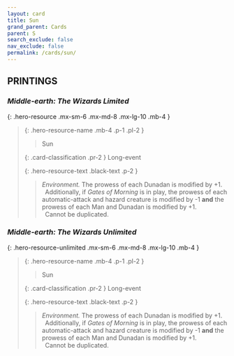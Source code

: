 ```yaml
---
layout: card
title: Sun
grand_parent: Cards
parent: S
search_exclude: false
nav_exclude: false
permalink: /cards/sun/
---
```


## PRINTINGS


### _Middle-earth: The Wizards Limited_

{: .hero-resource .mx-sm-6 .mx-md-8 .mx-lg-10 .mb-4 }
> {: .hero-resource-name .mb-4 .p-1 .pl-2 }
> > <div class="card-mp"></div>
> > <div class="card-name">Sun</div>
>
> {: .card-classification .pr-2 }
> Long-event
>
> {: .hero-resource-text .black-text .p-2 }
> > _Environment._ The prowess of each Dunadan is modified by +1. <br>&ensp;Additionally, if _Gates of Morning_ is in play, the prowess of each automatic-attack and hazard creature is modified by -1 **and** the prowess of each Man and Dunadan is modified by +1. <br>&ensp;Cannot be duplicated. 
> 

### _Middle-earth: The Wizards Unlimited_

{: .hero-resource-unlimited .mx-sm-6 .mx-md-8 .mx-lg-10 .mb-4 }
> {: .hero-resource-name .mb-4 .p-1 .pl-2 }
> > <div class="card-mp"></div>
> > <div class="card-name">Sun</div>
>
> {: .card-classification .pr-2 }
> Long-event
>
> {: .hero-resource-text .black-text .p-2 }
> > _Environment._ The prowess of each Dunadan is modified by +1. <br>&ensp;Additionally, if _Gates of Morning_ is in play, the prowess of each automatic-attack and hazard creature is modified by -1 **and** the prowess of each Man and Dunadan is modified by +1. <br>&ensp;Cannot be duplicated. 
> 
